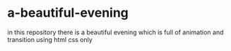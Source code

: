 # a-beautiful-evening
in this repository there is a beautiful evening which is full of animation and transition using html css only
